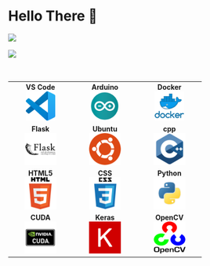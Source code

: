 <h1 align="left"> Hello There 👋 </h1>

![](https://github-readme-stats.vercel.app/api?username=OrientoNubo&show_icons=true&count_private=true&hide_rank=false&hide=prs&bg_color=30,F4A7B9,6A4C9C&title_color=fff&text_color=fff&hide_border=true)

![](https://github-readme-stats.vercel.app/api/top-langs/?username=OrientoNubo&layout=compact&hide=javascript,css,scss&langs_count=4&bg_color=60,6A4C9C,904e95&title_color=fff&text_color=fff&hide_border=true&card_width=445)

<br>
<table>
<tbody>
<tr>
<td align="center" width="20%">
<span><b><center>VS Code</center></b></span> 
<img height=60px src="https://github.com/github/explore/blob/main/topics/visual-studio-code/visual-studio-code.png"> 
</td>
     
<td align="center" width="20%">
<span><b><center>Arduino</center></b></span> 
<img height=60px src="https://github.com/github/explore/blob/main/topics/arduino/arduino.png"> 
</td>

<td align="center" width="20%">
<span><b><center>Docker</center></b></span> 
<img height=60px src="https://github.com/github/explore/blob/main/topics/docker/docker.png"> 
</td>
</tr>

<tr>
<td align="center" width="20%">
<span><b><center>Flask</center></b></span> 
<img height=65px src="https://github.com/github/explore/blob/main/topics/flask/flask.png"> 
</td>

<td align="center" width="20%">
<span><b><center>Ubuntu</center></b></span> 
<img height=65px src="https://github.com/github/explore/blob/main/topics/ubuntu/ubuntu.png"> 
</td>

<td align="center" width="20%">
<span><b><center>cpp</center></b></span> 
<img height=65px src="https://github.com/github/explore/blob/main/topics/cpp/cpp.png"> 
</td>
</tr>

<tr>
<td align="center" width="20%">
<span><b><center>HTML5</center></b></span> 
<img height=65px src="https://github.com/github/explore/blob/main/topics/html/html.png"> 
</td>

<td align="center" width="20%">
<span><b><center>CSS</center></b></span> 
<img height=65px src="https://github.com/github/explore/blob/main/topics/css/css.png"> 
</td>

<td align="center" width="20%">
<span><b><center>Python</center></b></span> 
<img height=65px src="https://github.com/github/explore/blob/main/topics/python/python.png"> 
</td>
</tr>

<tr>
<td align="center" width="20%">
<span><b><center>CUDA</center></b></span> 
<img height=65px src="https://github.com/github/explore/blob/main/topics/cuda/cuda.png"> 
</td>

<td align="center" width="20%">
<span><b><center>Keras</center></b></span> 
<img height=65px src="https://github.com/github/explore/blob/main/topics/keras/keras.png"> 
</td>

<td align="center" width="20%">
<span><b><center>OpenCV</center></b></span> 
<img height=65px src="https://github.com/github/explore/blob/main/topics/opencv/opencv.png"> 
</td>
</tr>

</tbody>
</table>

